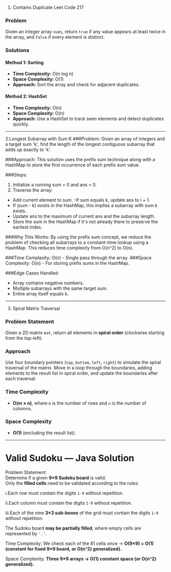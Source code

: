 1. Contains Duplicate Leet Code 217

### Problem
Given an integer array `nums`, return `true` if any value appears at least twice in the array, and `false` if every element is distinct.

### Solutions

#### Method 1: Sorting
- **Time Complexity:** O(n log n)
- **Space Complexity:** O(1)
- **Approach:** Sort the array and check for adjacent duplicates.

#### Method 2: HashSet
- **Time Complexity:** O(n)
- **Space Complexity:** O(n)
- **Approach:** Use a HashSet to track seen elements and detect duplicates quickly.


____________________________________________________________________________________________________________________________________________________________________

2.Longest Subarray with Sum K
###Problem:
  Given an array of integers and a target sum 'k', find the length of the longest contiguous subarray
  that adds up exactly to 'k'.
  
  ###Approach:
  This solution uses the prefix sum technique along with a HashMap to store the first occurrence
  of each prefix sum value.
  
  ###Steps:
  1. Initialize a running sum = 0 and ans = 0.
  2. Traverse the array:
   - Add current element to sum.
   -If sum equals k, update ans to i + 1.
   - If (sum - k) exists in the HashMap, this implies a subarray with sum k exists.
   - Update ans to the maximum of current ans and the subarray length.
   - Store the sum in the HashMap if it's not already there to preserve the earliest index.
  
  ###Why This Works:
  By using the prefix sum concept, we reduce the problem of checking all subarrays to a 
  constant-time lookup using a HashMap. This reduces time complexity from O(n^2) to O(n).
  
  ###Time Complexity: O(n) - Single pass through the array.
  ###Space Complexity: O(n) - For storing prefix sums in the HashMap.
 
  ###Edge Cases Handled:
  - Array contains negative numbers.
  - Multiple subarrays with the same target sum.
  - Entire array itself equals k.
____________________________________________________________________________________________________________________________________________________________________
3. Spiral Matrix Traversal

### Problem Statement

Given a 2D matrix `mat`, return all elements in **spiral order** (clockwise starting from the top-left).

### Approach

Use four boundary pointers (`top`, `bottom`, `left`, `right`) to simulate the spiral traversal of the matrix. Move in a loop through the boundaries, adding elements to the result list in spiral order, and update the boundaries after each traversal.

### Time Complexity

- **O(m × n)**, where `m` is the number of rows and `n` is the number of columns.

### Space Complexity

- **O(1)** (excluding the result list).

____________________________________________________________________________________________________________________________________________________________________
# Valid Sudoku — Java Solution
Problem Statement:  
Determine if a given  **9×9 Sudoku board**  is valid.  
Only the  **filled cells**  need to be validated according to the rules:

i.Each row must contain the digits  `1-9`  without repetition.

ii.Each column must contain the digits  `1-9`  without repetition.

iii.Each of the nine  **3×3 sub-boxes**  of the grid must contain the digits  `1-9`  without repetition.

The Sudoku board  **may be partially filled**, where empty cells are represented by  `'.'`.

Time Complexity: We check each of the 81 cells once → **O(9×9) = O(1) (constant for fixed 9×9 board, or **O(n^2)** generalized).**

Space Complexity: **Three 9×9 arrays → O(1) constant space (or O(n^2) generalized).**
